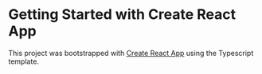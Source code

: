 # Getting Started with Create React App

This project was bootstrapped with [Create React App](https://github.com/facebook/create-react-app) using the Typescript template.


